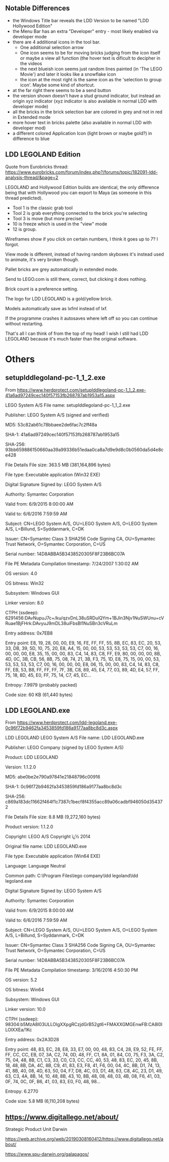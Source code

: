 ## Notable Differences ##

- the Windows Title bar reveals the LDD Version to be named "LDD Hollywood Edition"
- the Menu Bar has an extra "Developer" entry - most likely enabled via developer mode
- there are 4 additional icons in the tool bar.
  - One additional selection arrow
  - One icon seems to be for moving bricks judging from the icon itself or maybe a view all function (the hover text is dificult to decipher in the videos
  - the next blueish icon seems just random lines painted (in 'The LEGO Movie') and later it looks like a snowflake icon
  - the icon at the most right is the same icon as the 'selection to group icon'. Maybe some kind of shortcut.
- at the far right there seems to be a send button
- the version shown doesn't have a stud ground indicator, but instead an origin xyz indicator (xyz indicator is also available in normal LDD with developer mode)
- all the bricks in the brick selection bar are colored in grey and not in red in Extended mode
- more hover text in bricks palette (also available in normal LDD with developer mod)
- a different colored Application Icon (light brown or maybe gold?) in difference to blue

## LDD LEGOLAND Edition

Quote from Eurobricks thread: https://www.eurobricks.com/forum/index.php?/forums/topic/182091-ldd-analysis-thread/&page=2

LEGOLAND and Hollywood Edition builds are identical, the only difference being that with Hollywood you can export to Maya (as someone in this thread predicted).

- Tool 1 is the classic grab tool
- Tool 2 is grab everything connected to the brick you're selecting
- Tool 3 is move (but more precise)
- 10 is freeze which is used in the "view" mode
- 12 is group.

Wireframes show if you click on certain numbers, I think it goes up to 7? I forgot.

View mode is different, instead of having random skyboxes it's instead used to animate, it's very broken though.

Pallet bricks are grey automatically in extended mode.

Send to LEGO.com is still there, correct, but clicking it does nothing.

Brick count is a preference setting.

The logo for LDD LEGOLAND is a gold/yellow brick.

Models automatically save as lxfml instead of lxf.

If the programme crashes it autosaves where left off so you can continue without restarting.

That's all I can think of from the top of my head! I wish I still had LDD LEGOLAND because it's much faster than the original software. 


# Others

## setuplddlegoland-pc-1_1_2.exe

From https://www.herdprotect.com/setuplddlegoland-pc-1_1_2.exe-41a6ad97249cec140f57153fb268787ab1953a15.aspx

LEGO System A/S
File name:
setuplddlegoland-pc-1_1_2.exe

Publisher:
LEGO System A/S  (signed and verified)

MD5:
53c82ab61c78bbaee2de6fac7c2ff48a

SHA-1:
41a6ad97249cec140f57153fb268787ab1953a15

SHA-256:
93bb659886150660aa39a99336b51edaa0ca8a7d9e9d8c0b0560da5d4e8ce428

File Details
File size:
363.5 MB (381,164,896 bytes)

File type:
Executable application (Win32 EXE)

Digital Signature
Signed by:
LEGO System A/S

Authority:
Symantec Corporation

Valid from:
6/9/2015 8:00:00 AM

Valid to:
6/6/2016 7:59:59 AM

Subject:
CN=LEGO System A/S, OU=LEGO System A/S, O=LEGO System A/S, L=Billund, S=Syddanmark, C=DK

Issuer:
CN=Symantec Class 3 SHA256 Code Signing CA, OU=Symantec Trust Network, O=Symantec Corporation, C=US

Serial number:
14D8ABBA5B3438520305F8F23B6BC07A

File PE Metadata
Compilation timestamp:
7/24/2007 1:30:02 AM

OS version:
4.0

OS bitness:
Win32

Subsystem:
Windows GUI

Linker version:
8.0

CTPH (ssdeep):
6291456:DAvNupuJ7c+/ku/qzvDnL38uSRDulQYm+1BJln3Njv1NuSWUnu+cVRuae1BjFHrk:DAvyuJ9mDL38uiFbsBl1NuSBn3cVRuLm

Entry address:
0x7EB8

Entry point:
E8, 19, 28, 00, 00, E9, 16, FE, FF, FF, 55, 8B, EC, 83, EC, 20, 53, 33, DB, 39, 5D, 10, 75, 20, E8, A4, 15, 00, 00, 53, 53, 53, 53, 53, C7, 00, 16, 00, 00, 00, E8, 35, 15, 00, 00, 83, C4, 14, 83, C8, FF, E9, 80, 00, 00, 00, 8B, 4D, 0C, 3B, CB, 56, 8B, 75, 08, 74, 21, 3B, F3, 75, 1D, E8, 75, 15, 00, 00, 53, 53, 53, 53, 53, C7, 00, 16, 00, 00, 00, E8, 06, 15, 00, 00, 83, C4, 14, 83, C8, FF, EB, 53, B8, FF, FF, FF, 7F, 3B, C8, 89, 45, E4, 77, 03, 89, 4D, E4, 57, FF, 75, 18, 8D, 45, E0, FF, 75, 14, C7, 45, EC...

Entropy:
7.9979  (probably packed)

Code size:
60 KB (61,440 bytes)

## LDD LEGOLAND.exe

From https://www.herdprotect.com/ldd-legoland.exe-0c96f72b9462fa3453859fd186a9177aa8bc8d3c.aspx

LDD LEGOLAND
LEGO System A/S
File name:
LDD LEGOLAND.exe

Publisher:
LEGO Company  (signed by LEGO System A/S)

Product:
LDD LEGOLAND

Version:
1.1.2.0

MD5:
abe0be2e790a97841e21848796c00916

SHA-1:
0c96f72b9462fa3453859fd186a9177aa8bc8d3c

SHA-256:
c869a183dc11662f464f1c7387c1becf8f4355acc89a06cadbf946050d354372

File Details
File size:
8.8 MB (9,272,160 bytes)

Product version:
1.1.2.0

Copyright:
LEGO A/S Copyright ï¿½ 2014

Original file name:
LDD LEGOLAND.exe

File type:
Executable application (Win64 EXE)

Language:
Language Neutral

Common path:
C:\Program Files\lego company\ldd legoland\ldd legoland.exe

Digital Signature
Signed by:
LEGO System A/S

Authority:
Symantec Corporation

Valid from:
6/9/2015 8:00:00 AM

Valid to:
6/6/2016 7:59:59 AM

Subject:
CN=LEGO System A/S, OU=LEGO System A/S, O=LEGO System A/S, L=Billund, S=Syddanmark, C=DK

Issuer:
CN=Symantec Class 3 SHA256 Code Signing CA, OU=Symantec Trust Network, O=Symantec Corporation, C=US

Serial number:
14D8ABBA5B3438520305F8F23B6BC07A

File PE Metadata
Compilation timestamp:
3/16/2016 4:50:30 PM

OS version:
5.2

OS bitness:
Win64

Subsystem:
Windows GUI

Linker version:
10.0

CTPH (ssdeep):
98304:b5MzA8l03ULLOIgXXpgRCzjdGrB52gt6+FMAXXGMGEnwFB:CA8l0ILOlXXEa/1Kc

Entry address:
0x2A3D28

Entry point:
48, 83, EC, 28, E8, 33, E7, 00, 00, 48, 83, C4, 28, E9, 52, FE, FF, FF, CC, CC, EB, 07, 3A, C2, 74, 0D, 48, FF, C1, 8A, 01, 84, C0, 75, F3, 3A, C2, 75, 04, 48, 8B, C1, C3, 33, C0, C3, CC, CC, 40, 53, 48, 83, EC, 20, 45, 8B, 18, 48, 8B, DA, 4C, 8B, C9, 41, 83, E3, F8, 41, F6, 00, 04, 4C, 8B, D1, 74, 13, 41, 8B, 40, 08, 4D, 63, 50, 04, F7, D8, 4C, 03, D1, 48, 63, C8, 4C, 23, D1, 49, 63, C3, 4A, 8B, 14, 10, 48, 8B, 43, 10, 8B, 48, 08, 48, 03, 4B, 08, F6, 41, 03, 0F, 74, 0C, 0F, B6, 41, 03, 83, E0, F0, 48, 98...

Entropy:
6.2770

Code size:
5.8 MB (6,110,208 bytes)


## https://www.digitallego.net/about/ ##

Strategic Product Unit Darwin

https://web.archive.org/web/20190308160412/https://www.digitallego.net/about/

https://www.spu-darwin.org/galapagos/
